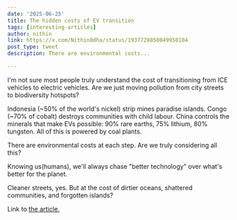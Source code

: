 ```yaml
---
date: '2025-06-25'
title: The hidden costs of EV transition
tags: [interesting-articles]
author: nithin
link: https://x.com/Nithin0dha/status/1937728858049950104
post_type: tweet
description: There are environmental costs...

---
```

I'm not sure most people truly understand the cost of transitioning from ICE vehicles to electric vehicles.
Are we just moving pollution from city streets to biodiversity hotspots?

Indonesia (~50% of the world's nickel) strip mines paradise islands.
Congo (~70% of cobalt) destroys communities with child labour.
China controls the minerals that make EVs possible: 90% rare earths, 75% lithium, 80% tungsten.
All of this is powered by coal plants.

There are environmental costs at each step. Are we truly considering all this?

Knowing us(humans), we'll always chase "better technology" over what's better for the planet.

Cleaner streets, yes. But at the cost of dirtier oceans, shattered communities, and forgotten islands?

Link to [the article.](https://medium.com/southern-winds/indonesias-battery-economy-is-bulldozing-paradise-ac41998e8d20)
